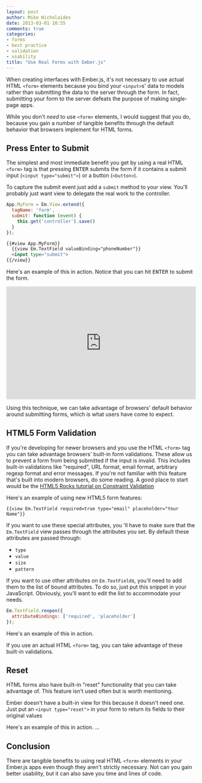 ```yaml
---
layout: post
author: Mike Nicholaides
date: 2013-03-01 10:55
comments: true
categories:
- forms
- best practice
- validation
- usability
title: "Use Real Forms with Ember.js"
---
```


When creating interfaces with Ember.js, it's not necessary to use actual HTML `<form>` elements because you bind your `<input>`s' data to models rather than submitting the data to the server through the form. In fact, submitting your form to the server defeats the purpose of making single-page apps.

While you don't *need* to use `<form>` elements, I would suggest that you do, because you gain a number of tangible benefits through the default behavior that browsers implement for HTML forms.

## Press Enter to Submit

The simplest and most immediate benefit you get by using a real HTML `<form>` tag is that pressing <kbd>ENTER</kbd> submits the form if it contains a submit input (`<input type="submit">`) or a button (`<button>`).

To capture the submit event just add a `submit` method to your view. You'll probably just want view to delegate the real work to the controller.

``` javascript
App.MyForm = Em.View.extend({
  tagName: 'form',
  submit: function (event) {
    this.get('controller').save()
  }
});
```

``` html
{{#view App.MyForm}}
  {{view Em.TextField valueBinding="phoneNumber"}}
  <input type="submit">
{{/view}}
```
Here's an example of this in action. Notice that you can hit <kbd>ENTER</kbd> to submit the form.
<iframe style="width: 100%; height: 300px" src="http://jsfiddle.net/YADJb/embedded/" allowfullscreen="allowfullscreen" frameborder="0"></iframe>

Using this technique, we can take advantage of browsers' default behavior around submitting forms, which is what users have come to expect.


## HTML5 Form Validation

If you're developing for newer browsers and you use the HTML `<form>` tag you can take advantage browsers' built-in form validations. These allow us to prevent a form from being submitted if the input is invalid. This includes built-in validations like "required", URL format, email format, arbitrary regexp format and error messages. If you're not familiar with this feature that's built into modern browsers, do some reading. A good place to start would be the [HTML5 Rocks tutorial on Constraint Validation][html5rocks]

Here's an example of using new HTML5 form features:

```
{{view Em.TextField required=true type="email" placeholder="Your Name"}}
```

If you want to use these special attributes, you 'll have to make sure that the `Em.TextField` view passes through the attributes you set. By default these attributes are passed through:

- `type`
- `value`
- `size`
- `pattern`

If you want to use other attributes on `Em.TextField`s, you'll need to add them to the list of bound attributes. To do so, just put this snippet in your JavaScript. Obviously, you'll want to edit the list to accommodate your needs.

``` javascript
Em.TextField.reopen({
  attributeBindings: ['required', 'placeholder']
});
```

Here's an example of this in action.

If you use an actual HTML `<form>` tag, you can take advantage of these built-in validations.

## Reset

HTML forms also have built-in "reset" functionality that you can take advantage of. This feature isn't used often but is worth mentioning.

Ember doesn't have a built-in view for this because it doesn't need one. Just put an `<input type="reset">` in your form to return its fields to their original values

Here's an example of this in action.
...

## Conclusion

There are tangible benefits to using real HTML `<form>` elements in your Ember.js apps even though they aren't strictly necessary. Not can you gain better usability, but it can also save you time and lines of code.

[html5rocks]:           http://html5rocks.com/en/tutorials/forms/constraintvalidation/
